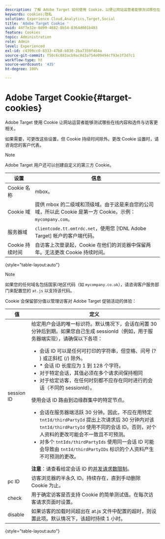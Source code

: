 ```yaml
---
description: 了解 Adobe Target 如何使用 Cookie，以便让网站运营者能够测试哪些在线内容和选件与访客更相关。
keywords: cookies;隐私
solution: Experience Cloud,Analytics,Target,Social
title: 'Adobe Target Cookie '
uuid: 44f7e32e-8d99-4682-8b54-8364d001b403
feature: Cookies
topic: Administration
role: Admin
level: Experienced
exl-id: c4399cc0-8333-47b8-b830-2ba7359f464a
source-git-commit: f50c6c883acb9ac0d3a754e09494cf93e3f3d7c1
workflow-type: ht
source-wordcount: '435'
ht-degree: 100%

---
```


# Adobe Target Cookie{#target-cookies}

Adobe Target 使用 Cookie 让网站运营者能够测试哪些在线内容和选件与访客更相关。

如果需要，可更改这些设置，但 Cookie 持续时间除外。更改 Cookie 设置时，请咨询您的客户代表。

>[!NOTE]
>
>Adobe Target 用户还可以创建自定义的第三方 Cookie。

| 设置 | 信息 |
| --- | --- |
| Cookie 名称 | mbox。 |
| Cookie 域 | 提供 mbox 的二级域和顶级域。由于这是来自您的公司域，所以此 Cookie 是第一方 Cookie。示例：`mycompany.com`。 |
| 服务器域 | `clientcode.tt.omtrdc.net`，使用您 [!DNL Adobe Target] 帐户的客户端代码。 |
| Cookie 持续时间 | 自访客上次登录起，Cookie 在他们的浏览器中保留两年。无法更改 Cookie 持续时间。 |

{style=&quot;table-layout:auto&quot;}

>[!NOTE]
>
>如果您的任何域名包括国家/地区代码（如 `mycompany.co.uk`），请咨询客户服务部门来配置您的 `at.js` 以支持该代码。

Cookie 会保留部分值以管理访客对 Adobe Target 促销活动的体验：

| 值 | 定义 |
| --- | --- |
| session ID | 给定用户会话的唯一标识符。默认情况下，会话在闲置 30 分钟后到期。如果您自己生成 sessionId（例如，用于服务器端实现），请确保以下各项：<ul><li>会话 ID 可以是任何可打印的字符串，但空格、问号 (? ) 或正斜杠 (/) 除外。</li><li>* 会话 ID 长度应为 1 到 128 个字符。</li><li>对于特定会话，其值必须在多个请求间保持相同</li><li>对于给定访客，在任何时刻都不应存在同时进行的会话（不同的 sessionId）。</li></ul>使用会话 ID 路由到边缘群集中的特定节点。<ul><li>会话在服务器端活跃 30 分钟。因此，不应在用特定 `tntId/thirdPartyId` 提出上次请求后 30 分钟内对该 `tntId/thirdPartyId` 使用不同的会话 ID。否则，对个人资料的更改可能会不一致且不可预测。</li><li>对多个 `tntIds/thirdPartyIds` 使用同一会话 ID 可能会导致由 `tntId/thirdPartyIDs` 标识的个人资料产生不可预测的更改。</li></ul>**注意**：请查看给定会话 ID 的[并发请求数限制](https://experienceleague.adobe.com/docs/target/using/troubleshoot/target-limits.html?lang=en#content-delivery)。 |
| pc ID | 访客浏览器的半永久 ID。持续存在，直到手动删除 Cookie 为止。 |
| check | 用于确定访客是否支持 Cookie 的简单测试值。在每次访客请求页面时设置。 |
| disable | 如果访客的加载时间超出在 at.js 文件中配置的超时，则设置此项。默认情况下，该超时持续 1 小时。 |

{style=&quot;table-layout:auto&quot;}
